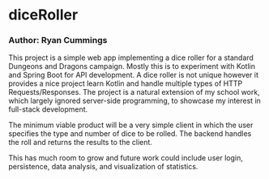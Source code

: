 # diceRoller

### Author: Ryan Cummings

This project is a simple web app implementing a dice roller for a standard Dungeons and Dragons campaign. Mostly this is to experiment with Kotlin and Spring Boot for API development. A dice roller is not unique however it provides a nice project learn Kotlin and handle multiple types of HTTP Requests/Responses. The project is a natural extension of my school work, which largely ignored server-side programming, to showcase my interest in full-stack development.

The minimum viable product will be a very simple client in which the user specifies the type and number of dice to be rolled. The backend handles the roll and returns the results to the client.

This has much room to grow and future work could include user login, persistence, data analysis, and visualization of statistics.